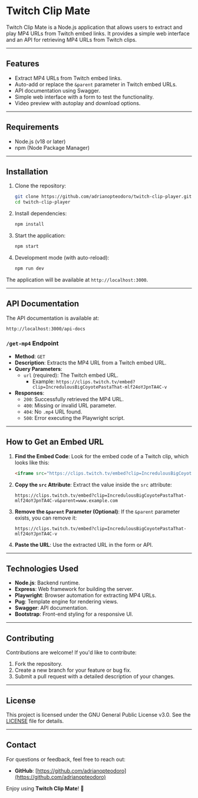 # Twitch Clip Mate

Twitch Clip Mate is a Node.js application that allows users to extract and play MP4 URLs from Twitch embed links. It provides a simple web interface and an API for retrieving MP4 URLs from Twitch clips.

---

## Features
- Extract MP4 URLs from Twitch embed links.
- Auto-add or replace the `&parent` parameter in Twitch embed URLs.
- API documentation using Swagger.
- Simple web interface with a form to test the functionality.
- Video preview with autoplay and download options.

---

## Requirements
- Node.js (v18 or later)
- npm (Node Package Manager)

---

## Installation
1. Clone the repository:
   ```bash
   git clone https://github.com/adrianopteodoro/twitch-clip-player.git
   cd twitch-clip-player
   ```

2. Install dependencies:
   ```bash
   npm install
   ```

3. Start the application:
   ```bash
   npm start
   ```

4. Development mode (with auto-reload):
   ```bash
   npm run dev
   ```

The application will be available at `http://localhost:3000`.

---

## API Documentation
The API documentation is available at:
```
http://localhost:3000/api-docs
```

### `/get-mp4` Endpoint
- **Method**: `GET`
- **Description**: Extracts the MP4 URL from a Twitch embed URL.
- **Query Parameters**:
  - `url` (required): The Twitch embed URL.
    - Example: `https://clips.twitch.tv/embed?clip=IncredulousBigCoyotePastaThat-mlf24oYJpnTA4C-v`
- **Responses**:
  - `200`: Successfully retrieved the MP4 URL.
  - `400`: Missing or invalid URL parameter.
  - `404`: No `.mp4` URL found.
  - `500`: Error executing the Playwright script.

---

## How to Get an Embed URL
1. **Find the Embed Code**:
   Look for the embed code of a Twitch clip, which looks like this:
   ```html
   <iframe src="https://clips.twitch.tv/embed?clip=IncredulousBigCoyotePastaThat-mlf24oYJpnTA4C-v&parent=www.example.com" frameborder="0" allowfullscreen="true" scrolling="no" height="378" width="620"></iframe>
   ```

2. **Copy the `src` Attribute**:
   Extract the value inside the `src` attribute:
   ```
   https://clips.twitch.tv/embed?clip=IncredulousBigCoyotePastaThat-mlf24oYJpnTA4C-v&parent=www.example.com
   ```

3. **Remove the `&parent` Parameter (Optional)**:
   If the `&parent` parameter exists, you can remove it:
   ```
   https://clips.twitch.tv/embed?clip=IncredulousBigCoyotePastaThat-mlf24oYJpnTA4C-v
   ```

4. **Paste the URL**:
   Use the extracted URL in the form or API.

---

## Technologies Used
- **Node.js**: Backend runtime.
- **Express**: Web framework for building the server.
- **Playwright**: Browser automation for extracting MP4 URLs.
- **Pug**: Template engine for rendering views.
- **Swagger**: API documentation.
- **Bootstrap**: Front-end styling for a responsive UI.

---

## Contributing
Contributions are welcome! If you'd like to contribute:
1. Fork the repository.
2. Create a new branch for your feature or bug fix.
3. Submit a pull request with a detailed description of your changes.

---

## License
This project is licensed under the GNU General Public License v3.0. See the [LICENSE](./LICENSE) file for details.

---

## Contact
For questions or feedback, feel free to reach out:
- **GitHub**: [https://github.com/adrianopteodoro](https://github.com/adrianopteodoro)

Enjoy using **Twitch Clip Mate**! 🎉